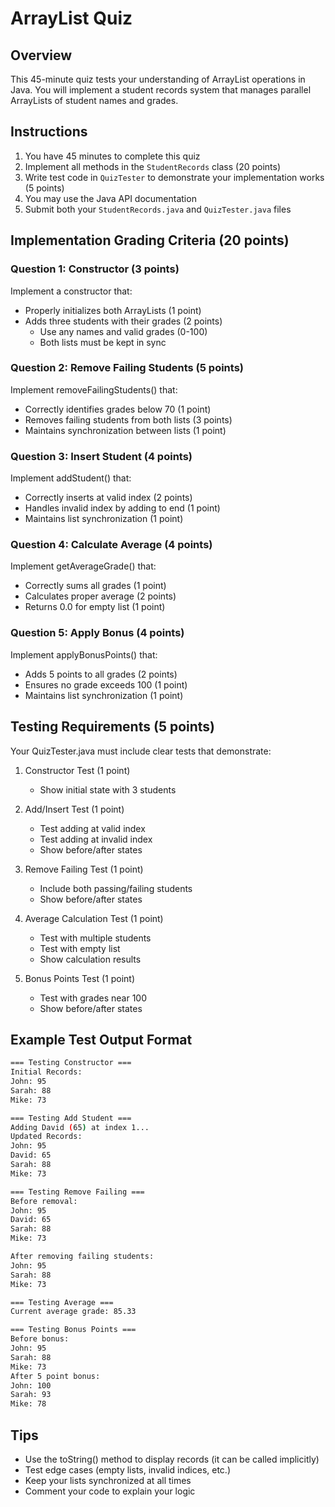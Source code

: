 # ArrayList Quiz

## Overview
This 45-minute quiz tests your understanding of ArrayList operations in Java. You will implement a student records system that manages parallel ArrayLists of student names and grades.

## Instructions
1. You have 45 minutes to complete this quiz
2. Implement all methods in the `StudentRecords` class (20 points)
3. Write test code in `QuizTester` to demonstrate your implementation works (5 points)
4. You may use the Java API documentation
5. Submit both your `StudentRecords.java` and `QuizTester.java` files

## Implementation Grading Criteria (20 points)

### Question 1: Constructor (3 points)
Implement a constructor that:
- Properly initializes both ArrayLists (1 point)
- Adds three students with their grades (2 points)
  - Use any names and valid grades (0-100)
  - Both lists must be kept in sync

### Question 2: Remove Failing Students (5 points)
Implement removeFailingStudents() that:
- Correctly identifies grades below 70 (1 point)
- Removes failing students from both lists (3 points)
- Maintains synchronization between lists (1 point)

### Question 3: Insert Student (4 points)
Implement addStudent() that:
- Correctly inserts at valid index (2 points)
- Handles invalid index by adding to end (1 point)
- Maintains list synchronization (1 point)

### Question 4: Calculate Average (4 points)
Implement getAverageGrade() that:
- Correctly sums all grades (1 point)
- Calculates proper average (2 points)
- Returns 0.0 for empty list (1 point)

### Question 5: Apply Bonus (4 points)
Implement applyBonusPoints() that:
- Adds 5 points to all grades (2 points)
- Ensures no grade exceeds 100 (1 point)
- Maintains list synchronization (1 point)

## Testing Requirements (5 points)

Your QuizTester.java must include clear tests that demonstrate:

1. Constructor Test (1 point)
   - Show initial state with 3 students

2. Add/Insert Test (1 point)
   - Test adding at valid index
   - Test adding at invalid index
   - Show before/after states

3. Remove Failing Test (1 point)
   - Include both passing/failing students
   - Show before/after states

4. Average Calculation Test (1 point)
   - Test with multiple students
   - Test with empty list
   - Show calculation results

5. Bonus Points Test (1 point)
   - Test with grades near 100
   - Show before/after states

## Example Test Output Format
```bash
=== Testing Constructor ===
Initial Records:
John: 95
Sarah: 88
Mike: 73

=== Testing Add Student ===
Adding David (65) at index 1...
Updated Records:
John: 95
David: 65
Sarah: 88
Mike: 73

=== Testing Remove Failing ===
Before removal:
John: 95
David: 65
Sarah: 88
Mike: 73

After removing failing students:
John: 95
Sarah: 88
Mike: 73

=== Testing Average ===
Current average grade: 85.33

=== Testing Bonus Points ===
Before bonus:
John: 95
Sarah: 88
Mike: 73
After 5 point bonus:
John: 100
Sarah: 93
Mike: 78
```
## Tips
- Use the toString() method to display records (it can be called implicitly)
- Test edge cases (empty lists, invalid indices, etc.)
- Keep your lists synchronized at all times
- Comment your code to explain your logic